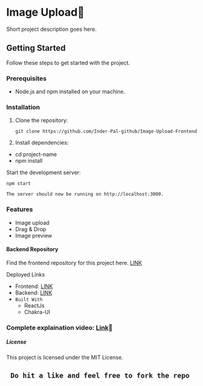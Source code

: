 
# Image Upload🤗

Short project description goes here.

## Getting Started

Follow these steps to get started with the project.

### Prerequisites

- Node.js and npm installed on your machine.

### Installation

1. Clone the repository:

   ```git clone https://github.com/Inder-Pal-github/Image-Upload-Frontend```
2. Install dependencies:

  - cd project-name
  - npm install


Start the development server:

`npm start`

`The server should now be running on http://localhost:3000.`

### Features
   - Image upload
   - Drag & Drop
   - Image preview

#### Backend Repository
Find the frontend repository for this project here. [LINK](https://github.com/Inder-Pal-github/Image-Upload-Backend)

Deployed Links

- Frontend: [LINK](https://xlwjgp-3000.csb.app/)
- Backend: [LINK](https://cerulean-ant-slip.cyclic.app/)
- `Built With`
  - ReactJs
  - Chakra-UI
 
### Complete explaination video: [Link](https://drive.google.com/file/d/1kVgVapw9mbybVIG5_NX89_F1jyBtKaSK/view?usp=sharing)🚀
##### License
This project is licensed under the MIT License.


## `` Do hit a like and feel free to fork the repo``
